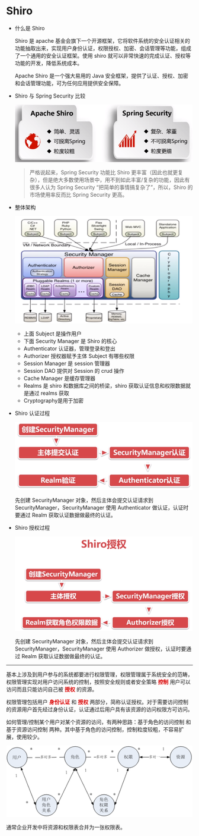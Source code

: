# Shiro

- 什么是 Shiro

  Shiro 是 apache 基金会旗下一个开源框架，它将软件系统的安全认证相关的功能抽取出来，实现用户身份认证，权限授权、加密、会话管理等功能，组成了一个通用的安全认证框架。使用 shiro 就可以非常快速的完成认证、授权等功能的开发，降低系统成本。

  Apache Shiro 是一个强大易用的 Java 安全框架，提供了认证、授权、加密和会话管理功能，可为任何应用提供安全保障。

- Shiro 与 Spring Security 比较

  ![](img/shiro_4.png)

  > 严格说起来，Spring Security 功能比 Shiro 更丰富（因此也就更复杂），但是绝大多数使用场景中，用不到如此丰富/复杂的功能，因此有很多人认为 Spring Security “把简单的事情搞复杂了”，所以，Shiro 的市场使用率反而比 Spring Security 更高。

- 整体架构

  ![](img/shiro_3.png)

  - 上面 Subject 是操作用户
  - 下面 Security Manager 是 Shiro 的核心
  - Authenticator 认证器，管理登录和登出
  - Authorizer 授权器赋予主体 Subject 有哪些权限
  - Session Manager 是 session 管理器
  - Session DAO 提供对 Session 的 crud 操作
  - Cache Manager 是缓存管理器
  - Realms 是 shiro 和数据库之间的桥梁，shiro 获取认证信息和权限数据就是通过 realms 获取
  - Cryptography是用于加密

- Shiro 认证过程

  ![](img/shiro_5.png)

  先创建 SecurityManager 对象，然后主体会提交认证请求到SecurityManager，SecurityManager 使用 Authenticator 做认证，认证时要通过 Realm 获取认证数据做最终的认证。

- Shiro 授权过程

  ![](img/shiro_6.png)

  先创建 SecurityManager 对象，然后主体会提交认证请求到SecurityManager，SecurityManager 使用 Authorizer 做授权，认证时要通过 Realm 获取认证数据做最终的认证。

---

基本上涉及到用户参与的系统都要进行权限管理，权限管理属于系统安全的范畴，权限管理实现对用户访问系统的控制，按照安全规则或者安全策略 <font color="dark">**控制**</font> 用户可以访问而且只能访问自己被 <font color="dark">**授权**</font> 的资源。

权限管理包括用户 <font color="dark">**身份认证**</font> 和 <font color="dark">**授权**</font> 两部分，简称认证授权。对于需要访问控制的资源用户首先经过身份认证，认证通过后用户具有该资源的访问权限方可访问。

如何管理/控制某个用户对某个资源的访问，有两种思路：基于角色的访问控制 和 基于资源访问控制 两种。其中基于角色的访问控制，控制粒度较粗，不容易扩展，使用较少。

![shiro_1](img/shiro_1.png)  

通常企业开发中将资源和权限表合并为一张权限表。
